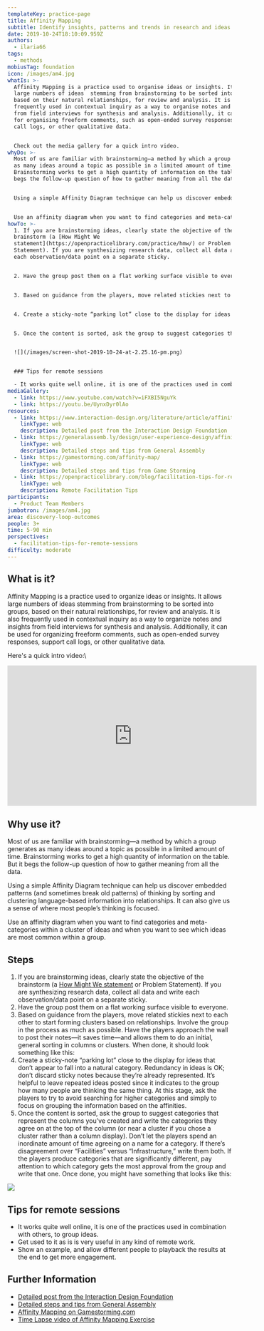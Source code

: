 ```yaml
---
templateKey: practice-page
title: Affinity Mapping
subtitle: Identify insights, patterns and trends in research and ideas
date: 2019-10-24T18:10:09.959Z
authors:
  - ilaria66
tags:
  - methods
mobiusTag: foundation
icon: /images/am4.jpg
whatIs: >-
  Affinity Mapping is a practice used to organise ideas or insights. It allows
  large numbers of ideas  stemming from brainstorming to be sorted into groups,
  based on their natural relationships, for review and analysis. It is also
  frequently used in contextual inquiry as a way to organise notes and insights
  from field interviews for synthesis and analysis. Additionally, it can be used
  for organising freeform comments, such as open-ended survey responses, support
  call logs, or other qualitative data.


  Check out the media gallery for a quick intro video.
whyDo: >-
  Most of us are familiar with brainstorming—a method by which a group generates
  as many ideas around a topic as possible in a limited amount of time.
  Brainstorming works to get a high quantity of information on the table. But it
  begs the follow-up question of how to gather meaning from all the data.


  Using a simple Affinity Diagram technique can help us discover embedded patterns (and sometimes break old patterns) of thinking by sorting and clustering language-based information into relationships. It can also give us a sense of where most people’s thinking is focused.


  Use an affinity diagram when you want to find categories and meta-categories within a cluster of ideas and when you want to see which ideas are most common within a group.
howTo: >-
  1. If you are brainstorming ideas, clearly state the objective of the
  brainstorm (a [How Might We
  statement](https://openpracticelibrary.com/practice/hmw/) or Problem
  Statement). If you are synthesizing research data, collect all data and write
  each observation/data point on a separate sticky.


  2. Have the group post them on a flat working surface visible to everyone.


  3. Based on guidance from the players, move related stickies next to each other to start forming clusters based on relationships. Involve the group in the process as much as possible. Have the players approach the wall to post their notes—it saves time—and allows them to do an initial, general sorting in columns or clusters. When done, it should look something like this:


  4. Create a sticky-note “parking lot” close to the display for ideas that don’t appear to fall into a natural category. Redundancy in ideas is OK; don’t discard sticky notes because they’re already represented. It’s helpful to leave repeated ideas posted since it indicates to the group how many people are thinking the same thing. At this stage, ask the players to try to avoid searching for higher categories and simply to focus on grouping the information based on the affinities.


  5. Once the content is sorted, ask the group to suggest categories that represent the columns you’ve created and write the categories they agree on at the top of the column (or near a cluster if you chose a cluster rather than a column display). Don’t let the players spend an inordinate amount of time agreeing on a name for a category. If there’s disagreement over “Facilities” versus “Infrastructure,” write them both. If the players produce categories that are significantly different, pay attention to which category gets the most approval from the group and write that one. Once done, you might have something that looks like this:


  ![](/images/screen-shot-2019-10-24-at-2.25.16-pm.png)


  ### Tips for remote sessions

  - It works quite well online, it is one of the practices used in combination with others, to group ideas. - Get used to it as is is very useful in any kind of remote work. - Show an example, and allow different people to playback the results at the end to get more engagement.
mediaGallery:
  - link: https://www.youtube.com/watch?v=iFXBI5NguYk
  - link: https://youtu.be/UynxDyr0lAo
resources:
  - link: https://www.interaction-design.org/literature/article/affinity-diagrams-learn-how-to-cluster-and-bundle-ideas-and-facts
    linkType: web
    description: Detailed post from the Interaction Design Foundation
  - link: https://generalassemb.ly/design/user-experience-design/affinity-mapping
    linkType: web
    description: Detailed steps and tips from General Assembly
  - link: https://gamestorming.com/affinity-map/
    linkType: web
    description: Detailed steps and tips from Game Storming
  - link: https://openpracticelibrary.com/blog/facilitation-tips-for-remote-sessions/
    linkType: web
    description: Remote Facilitation Tips
participants:
  - Product Team Members
jumbotron: /images/am4.jpg
area: discovery-loop-outcomes
people: 3+
time: 5-90 min
perspectives:
  - facilitation-tips-for-remote-sessions
difficulty: moderate
---
```

## What is it?

Affinity Mapping is a practice used to organize ideas or insights. It allows large numbers of ideas  stemming from brainstorming to be sorted into groups, based on their natural relationships, for review and analysis. It is also frequently used in contextual inquiry as a way to organize notes and insights from field interviews for synthesis and analysis. Additionally, it can be used for organizing freeform comments, such as open-ended survey responses, support call logs, or other qualitative data.

Here's a quick intro video:\

<iframe width="560" height="315" src="https://www.youtube.com/embed/UynxDyr0lAo" frameborder="0" allow="accelerometer; autoplay; encrypted-media; gyroscope; picture-in-picture" allowfullscreen></iframe>

## Why use it?

Most of us are familiar with brainstorming—a method by which a group generates as many ideas around a topic as possible in a limited amount of time. Brainstorming works to get a high quantity of information on the table. But it begs the follow-up question of how to gather meaning from all the data.

Using a simple Affinity Diagram technique can help us discover embedded patterns (and sometimes break old patterns) of thinking by sorting and clustering language-based information into relationships. It can also give us a sense of where most people’s thinking is focused.

Use an affinity diagram when you want to find categories and meta-categories within a cluster of ideas and when you want to see which ideas are most common within a group.

## Steps

1. If you are brainstorming ideas, clearly state the objective of the brainstorm (a [How Might We statement](https://openpracticelibrary.com/practice/hmw/) or Problem Statement). If you are synthesizing research data, collect all data and write each observation/data point on a separate sticky.
2. Have the group post them on a flat working surface visible to everyone.
3. Based on guidance from the players, move related stickies next to each other to start forming clusters based on relationships. Involve the group in the process as much as possible. Have the players approach the wall to post their notes—it saves time—and allows them to do an initial, general sorting in columns or clusters. When done, it should look something like this:
4. Create a sticky-note “parking lot” close to the display for ideas that don’t appear to fall into a natural category. Redundancy in ideas is OK; don’t discard sticky notes because they’re already represented. It’s helpful to leave repeated ideas posted since it indicates to the group how many people are thinking the same thing. At this stage, ask the players to try to avoid searching for higher categories and simply to focus on grouping the information based on the affinities.
5. Once the content is sorted, ask the group to suggest categories that represent the columns you’ve created and write the categories they agree on at the top of the column (or near a cluster if you chose a cluster rather than a column display). Don’t let the players spend an inordinate amount of time agreeing on a name for a category. If there’s disagreement over “Facilities” versus “Infrastructure,” write them both. If the players produce categories that are significantly different, pay attention to which category gets the most approval from the group and write that one. Once done, you might have something that looks like this:

![](/images/screen-shot-2019-10-24-at-2.25.16-pm.png)


## Tips for remote sessions

- It works quite well online, it is one of the practices used in combination with others, to group ideas.
- Get used to it as is is very useful in any kind of remote work.
- Show an example, and allow different people to playback the results at the end to get more engagement.



## Further Information

* [Detailed post from the Interaction Design Foundation](https://www.interaction-design.org/literature/article/affinity-diagrams-learn-how-to-cluster-and-bundle-ideas-and-facts)
* [Detailed steps and tips from General Assembly](https://generalassemb.ly/design/user-experience-design/affinity-mapping)
* [Affinity Mapping on Gamestorming.com](https://gamestorming.com/affinity-map/)
* [Time Lapse video of Affinity Mapping Exercise](https://www.youtube.com/watch?v=iFXBI5NguYk)
